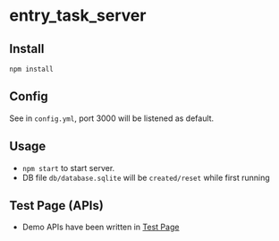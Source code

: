 # entry_task_server

## Install 
  `npm install`

## Config
  See in `config.yml`, port 3000 will be listened as default.

## Usage
  - `npm start` to start server.
  - DB file `db/database.sqlite` will be `created/reset` while first running

## Test Page (APIs)
  - Demo APIs have been written in [Test Page](http://localhost:3000/test/index.html)
